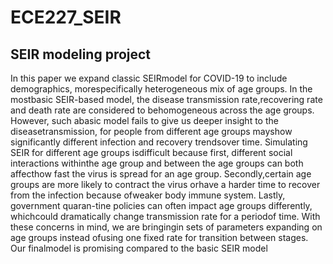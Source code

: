 # ECE227_SEIR

## SEIR modeling project

In   this   paper   we   expand   classic   SEIRmodel   for   COVID-19   to   include   demographics,   morespecifically  heterogeneous  mix  of  age  groups.  In  the  mostbasic  SEIR-based  model,  the  disease  transmission  rate,recovering   rate   and   death   rate   are   considered   to   behomogeneous   across   the   age   groups.   However,   such   abasic  model  fails  to  give  us  deeper  insight  to  the  diseasetransmission,  for  people  from  different  age  groups  mayshow  significantly  different  infection  and  recovery  trendsover  time.  Simulating  SEIR  for  different  age  groups  isdifficult  because  first,  different  social  interactions  withinthe age group and between the age groups can both affecthow  fast  the  virus  is  spread  for  an  age  group.  Secondly,certain age groups are more likely to contract the virus orhave a harder time to recover from the infection because ofweaker body immune system. Lastly, government quaran-tine policies can often impact age groups differently, whichcould  dramatically  change  transmission  rate  for  a  periodof  time.  With  these  concerns  in  mind,  we  are  bringingin sets of parameters expanding on age groups instead ofusing one fixed rate for transition between stages. Our finalmodel  is  promising  compared  to  the  basic  SEIR  model
